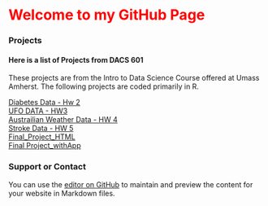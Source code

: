 # <span style = "color:red;">Welcome to my GitHub Page</span>

### Projects
#### Here is a list of Projects from DACS 601

These projects are from the Intro to Data Science Course offered at Umass Amherst. The following projects are coded primarily in R.

[Diabetes Data - Hw 2](https://pjsulliv34.github.io/dacss601/HW1+2/Hw2DiabetesData.html) <br />
[UFO DATA - HW3](https://pjsulliv34.github.io/dacss601/HW3/UFOwatchHW3.html) <br />
[Austrailian Weather Data - HW 4](https://pjsulliv34.github.io/dacss601/HW4/AustrailiaWeatherData.html) <br />
[Stroke Data - HW 5](https://pjsulliv34.github.io/dacss601/HW5/HW5_StrokeData.html) <br />
[Final_Project_HTML](https://pjsulliv34.github.io/dacss601/Final/Final-Project.html) <br />
[Final Project_withApp](https://pjsulliv34.shinyapps.io/daccs601_final_project/)

### Support or Contact
You can use the [editor on GitHub](https://github.com/pjsulliv34/dacss601/edit/main/README.md) to maintain and preview the content for your website in Markdown files.

